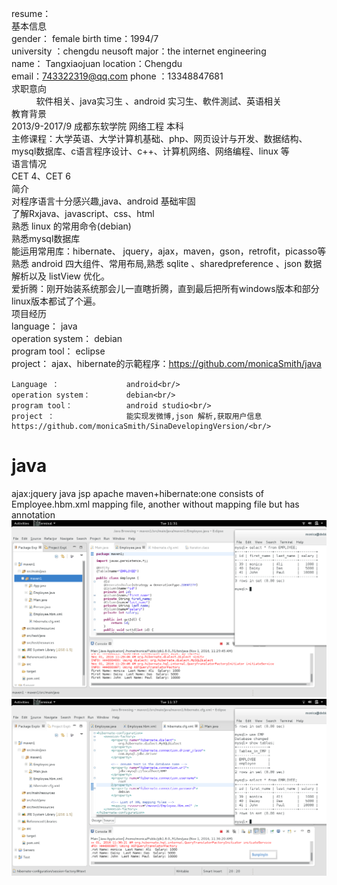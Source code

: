 resume：<br/>
基本信息<br/>
       gender：     female                            birth time：1994/7            		   <br/>
       university ：chengdu neusoft                   major：the internet engineering<br/>
       name：        Tangxiaojuan                     location：Chengdu<br/>
       email：743322319@qq.com                        phone ：13348847681 <br/>
求职意向<br/>
           软件相关、java实习生 、android 实习生、軟件測試、英语相关<br/>
教育背景<br/>
         2013/9-2017/9 	成都东软学院  网络工程  本科 <br/>
        主修课程：大学英语、大学计算机基础、php、网页设计与开发、数据结构、mysql数据库、c语言程序设计、c++、计算机网络、网络编程、linux 等<br/>
语言情况<br/>
CET 4、CET 6<br/>
简介<br/>
       对程序语言十分感兴趣,java、android 基础牢固<br/>
       了解Rxjava、javascript、css、html<br/>
       熟悉 linux 的常用命令(debian)<br/>
       熟悉mysql数据库<br/>
       能运用常用库：hibernate、 jquery，ajax，maven，gson，retrofit，picasso等<br/>
       熟悉 android 四大组件、常用布局,熟悉 sqlite 、sharedpreference 、json 数据解析以及 listView 优化。      <br/>
       爱折腾：刚开始装系统那会儿一直瞎折腾，直到最后把所有windows版本和部分linux版本都试了个遍。<br/>
项目经历<br/>
    language：                java<br/>
    operation system：        debian<br/>
    program tool：            eclipse<br/>
    project：                 ajax、hibernate的示範程序：https://github.com/monicaSmith/java<br/>

    Language ：               android<br/>
    operation system：        debian<br/>
    program tool：            android studio<br/>
    project ：                能实现发微博,json 解析,获取用户信息https://github.com/monicaSmith/SinaDevelopingVersion/<br/>
       

# java
ajax:jquery java jsp apache
maven+hibernate:one consists of Employee.hbm.xml mapping file,
                another without mapping file but has annotation
![SCREENSHOT](anatation1.png)
![SCREENSHOT](mapping.png)
